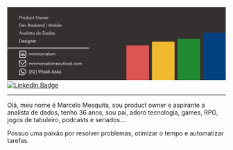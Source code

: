 <div align="center">
  <a href="https://mmmarcelom.com.br">
  <img src="/assets/Github (1).png"/>
</div>

<div id="badges">
  <a href="https://www.linkedin.com/in/mmmarcelom">
    <img src="https://img.shields.io/badge/LinkedIn-blue?style=for-the-badge&logo=linkedin&logoColor=white" alt="LinkedIn Badge"/>
  </a>
</div>

---

Olá, meu nome é Marcelo Mesquita, sou product owner e aspirante a analista de dados, tenho 36 anos, sou pai, adoro tecnologia, games, RPG, jogos de tabuleiro, podcasts e seriados...

Possuo uma paixão por resolver problemas, otimizar o tempo e automatizar tarefas.
